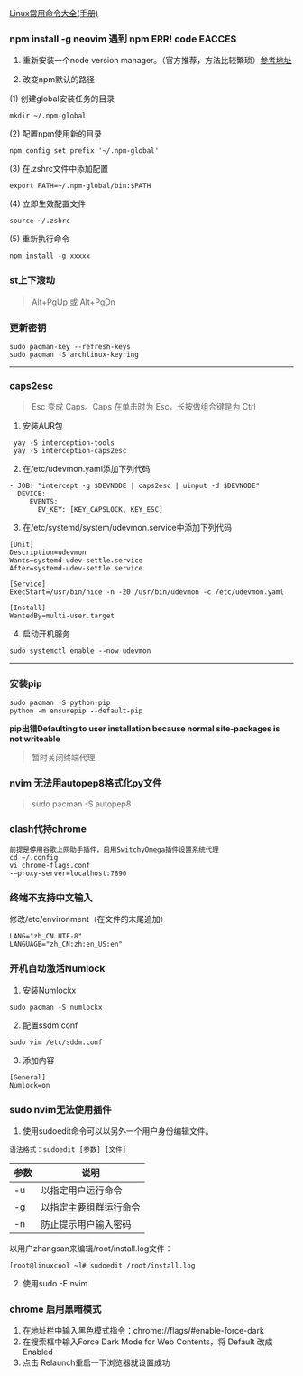 [Linux常用命令大全(手册)](https://linuxcommand.p2hp.com/)

### npm install -g neovim 遇到 npm ERR! code EACCES

1. 重新安装一个node version manager。（官方推荐，方法比较繁琐）[参考地址](https://docs.npmjs.com/downloading-and-installing-node-js-and-npm)


2. 改变npm默认的路径

(1) 创建global安装任务的目录 
```
mkdir ~/.npm-global
```
(2) 配置npm使用新的目录
```
npm config set prefix '~/.npm-global'
```
(3) 在.zshrc文件中添加配置
```
export PATH=~/.npm-global/bin:$PATH
```
(4) 立即生效配置文件
```
source ~/.zshrc
```
(5) 重新执行命令
```
npm install -g xxxxx
```


### st上下滚动
> Alt+PgUp 或 Alt+PgDn


### 更新密钥
```
sudo pacman-key --refresh-keys
sudo pacman -S archlinux-keyring
```
---

### caps2esc
> Esc 变成 Caps。Caps 在单击时为 Esc，长按做组合键是为 Ctrl

1. 安装AUR包
```
 yay -S interception-tools
 yay -S interception-caps2esc
```

2. 在/etc/udevmon.yaml添加下列代码

```
- JOB: "intercept -g $DEVNODE | caps2esc | uinput -d $DEVNODE"
  DEVICE:
     EVENTS:
       EV_KEY: [KEY_CAPSLOCK, KEY_ESC]
```


3. 在/etc/systemd/system/udevmon.service中添加下列代码

```
[Unit]
Description=udevmon
Wants=systemd-udev-settle.service
After=systemd-udev-settle.service

[Service]
ExecStart=/usr/bin/nice -n -20 /usr/bin/udevmon -c /etc/udevmon.yaml

[Install]
WantedBy=multi-user.target
```

4. 启动开机服务

```
sudo systemctl enable --now udevmon
```
---
### 安装pip
```
sudo pacman -S python-pip
python -m ensurepip --default-pip
```

**pip出错Defaulting to user installation because normal site-packages is not writeable**
> 暂时关闭终端代理


### nvim 无法用autopep8格式化py文件
> sudo pacman -S autopep8

### clash代持chrome
```
前提是停用谷歌上网助手插件，启用SwitchyOmega插件设置系统代理
cd ~/.config
vi chrome-flags.conf
-–proxy-server=localhost:7890
```

###  终端不支持中文输入

修改/etc/environment（在文件的末尾追加）
```
LANG="zh_CN.UTF-8"
LANGUAGE="zh_CN:zh:en_US:en"
```

### 开机自动激活Numlock

1. 安装Numlockx
```
sudo pacman -S numlockx
```

2. 配置ssdm.conf

```
sudo vim /etc/sddm.conf
```

3. 添加内容

```
[General]
Numlock=on
```

### sudo nvim无法使用插件

1. 使用sudoedit命令可以以另外一个用户身份编辑文件。

`语法格式：sudoedit [参数] [文件]`

| 参数 | 说明 |
| --- | --- |
| -u | 以指定用户运行命令 |
| -g | 以指定主要组群运行命令 |
| -n | 防止提示用户输入密码 |

以用户zhangsan来编辑/root/install.log文件：  

```
[root@linuxcool ~]# sudoedit /root/install.log
```

2. 使用sudo -E nvim

### chrome 启用黑暗模式

1. 在地址栏中输入黑色模式指令：chrome://flags/#enable-force-dark  
2. 在搜索框中输入Force Dark Mode for Web Contents，将 Default 改成 Enabled  
3. 点击 Relaunch重启一下浏览器就设置成功
